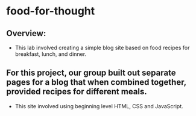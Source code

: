 # food-for-thought
## Overview:
* This lab involved creating a simple blog site based on food recipes for breakfast, lunch, and dinner. 
## For this project, our group built out separate pages for a blog that when combined together, provided recipes for different meals. 
* This site involved using beginning level HTML, CSS and JavaScript. 

